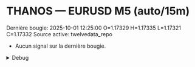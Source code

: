 # THANOS — EURUSD M5 (auto/15m)
Dernière bougie: 2025-10-01 12:25:00  O=1.17329  H=1.17335  L=1.17321  C=1.17332
Source active: twelvedata_repo

- Aucun signal sur la dernière bougie.

<details><summary>Debug</summary>

- TD_API_KEY manquant.

</details>